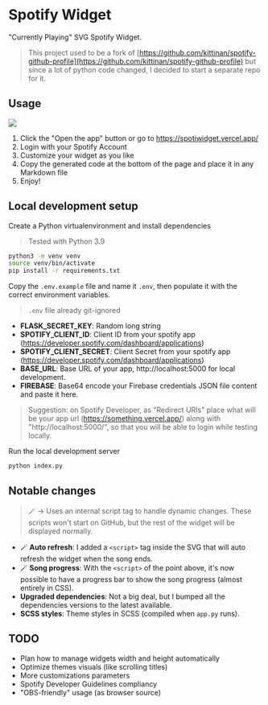 # Spotify Widget

"Currently Playing" SVG Spotify Widget.

> This project used to be a fork of [https://github.com/kittinan/spotify-github-profile](https://github.com/kittinan/spotify-github-profile) but since a lot of python code changed, I decided to start a separate repo for it.

## **Usage**
<a href="https://spotiwidget.vercel.app/" target="_blank" title="Open SpotiWidget">
    <img src="https://spotiwidget.vercel.app/static/img/open-app-button.svg">
</a>

1. Click the "Open the app" button or go to https://spotiwidget.vercel.app/
2. Login with your Spotify Account
3. Customize your widget as you like
4. Copy the generated code at the bottom of the page and place it in any Markdown file
5. Enjoy!

## **Local development setup**
Create a Python virtualenvironment and install dependencies
> Tested with Python 3.9
```sh
python3 -m venv venv
source venv/bin/activate
pip install -r requirements.txt
```

Copy the `.env.example` file and name it `.env`, then populate it with the correct environment variables.
> `.env` file already git-ignored
- **FLASK_SECRET_KEY**: Random long string
- **SPOTIFY_CLIENT_ID**: Client ID from your spotify app (https://developer.spotify.com/dashboard/applications)
- **SPOTIFY_CLIENT_SECRET**: Client Secret from your spotify app (https://developer.spotify.com/dashboard/applications)
- **BASE_URL**: Base URL of your app, http://localhost:5000 for local development.
- **FIREBASE**: Base64 encode your Firebase credentials JSON file content and paste it here.

> Suggestion: on Spotify Developer, as "Redirect URIs" place what will be your app url (https://something.vercel.app/) along with "http://localhost:5000/", so that you will be able to login while testing locally.

Run the local development server
```sh
python index.py
```

## **Notable changes**
> :magic_wand: &rarr; Uses an internal script tag to handle dynamic changes. These scripts won't start on GitHub, but the rest of the widget will be displayed normally. 
- :magic_wand: **Auto refresh**: I added a `<script>` tag inside the SVG that will auto refresh the widget when the song ends.
- :magic_wand: **Song progress**: With the `<script>` of the point above, it's now possible to have a progress bar to show the song progress (almost entirely in CSS).
- **Upgraded dependencies**: Not a big deal, but I bumped all the dependencies versions to the latest available.
- **SCSS styles**: Theme styles in SCSS (compiled when `app.py` runs).

## **TODO**
- Plan how to manage widgets width and height automatically
- Optimize themes visuals (like scrolling titles)
- More customizations parameters
- Spotify Developer Guidelines compliancy
- "OBS-friendly" usage (as browser source)